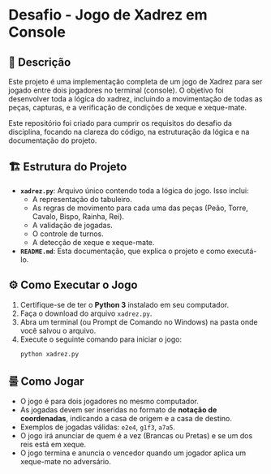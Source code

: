 # Desafio - Jogo de Xadrez em Console

## 📝 Descrição

Este projeto é uma implementação completa de um jogo de Xadrez para ser jogado entre dois jogadores no terminal (console). O objetivo foi desenvolver toda a lógica do xadrez, incluindo a movimentação de todas as peças, capturas, e a verificação de condições de xeque e xeque-mate.

Este repositório foi criado para cumprir os requisitos do desafio da disciplina, focando na clareza do código, na estruturação da lógica e na documentação do projeto.

## 🏗️ Estrutura do Projeto

* **`xadrez.py`**: Arquivo único contendo toda a lógica do jogo. Isso inclui:
    * A representação do tabuleiro.
    * As regras de movimento para cada uma das peças (Peão, Torre, Cavalo, Bispo, Rainha, Rei).
    * A validação de jogadas.
    * O controle de turnos.
    * A detecção de xeque e xeque-mate.
* **`README.md`**: Esta documentação, que explica o projeto e como executá-lo.

## ⚙️ Como Executar o Jogo

1.  Certifique-se de ter o **Python 3** instalado em seu computador.
2.  Faça o download do arquivo `xadrez.py`.
3.  Abra um terminal (ou Prompt de Comando no Windows) na pasta onde você salvou o arquivo.
4.  Execute o seguinte comando para iniciar o jogo:
    ```bash
    python xadrez.py
    ```

## 룰 Como Jogar

* O jogo é para dois jogadores no mesmo computador.
* As jogadas devem ser inseridas no formato de **notação de coordenadas**, indicando a casa de origem e a casa de destino.
* Exemplos de jogadas válidas: `e2e4`, `g1f3`, `a7a5`.
* O jogo irá anunciar de quem é a vez (Brancas ou Pretas) e se um dos reis está em xeque.
* O jogo termina e anuncia o vencedor quando um jogador aplica um xeque-mate no adversário.
